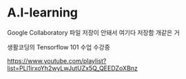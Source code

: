 # A.I-learning
Google Collaboratory 파일 저장이 안돼서 여기다 저장함 개같은 거

생활코딩의 Tensorflow 101 수업 수강중

https://www.youtube.com/playlist?list=PLl1irxoYh2wyLwJutUZx5Q_QEEDZoXBnz
